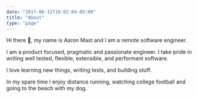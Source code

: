 ```yaml
---
date: "2017-06-11T16:02:04-05:00"
title: "About"
type: "page"
---
```



Hi there :wave:, my name is Aaron Mast and I am a remote software engineer.

I am a product focused, pragmatic and passionate engineer. I take pride in writing well tested, flexible, extensible, and performant software.

I love learning new things, writing tests, and building stuff.

In my spare time I enjoy distance running, watching college football and going to the beach with my dog.
